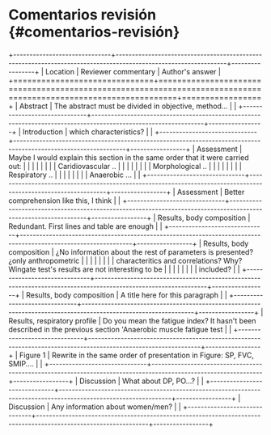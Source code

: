 # Comentarios revisión {#comentarios-revisión}

+------------------------------+----------------------------------------------------------------------------------------------------------------+-----------------+
| Location                     | Reviewer commentary                                                                                            | Author's answer |
+==============================+================================================================================================================+=================+
| Abstract                     | The abstract must be divided in objective, method...                                                           |                 |
+------------------------------+----------------------------------------------------------------------------------------------------------------+-----------------+
| Introduction                 | which characteristics?                                                                                         |                 |
+------------------------------+----------------------------------------------------------------------------------------------------------------+-----------------+
| Assessment                   | Maybe I would explain this section in the same order that it were carried out:                                 |                 |
|                              |                                                                                                                |                 |
|                              | Caridiovascular ..                                                                                             |                 |
|                              |                                                                                                                |                 |
|                              | Morphological ..                                                                                               |                 |
|                              |                                                                                                                |                 |
|                              | Respiratory ..                                                                                                 |                 |
|                              |                                                                                                                |                 |
|                              | Anaerobic ...                                                                                                  |                 |
+------------------------------+----------------------------------------------------------------------------------------------------------------+-----------------+
| Assessment                   | Better comprehension like this, I think                                                                        |                 |
+------------------------------+----------------------------------------------------------------------------------------------------------------+-----------------+
| Results, body composition    | Redundant. First lines and table are enough                                                                    |                 |
+------------------------------+----------------------------------------------------------------------------------------------------------------+-----------------+
| Results, body composition    | ¿No information about the rest of parameters is presented? ¿only anthropometric                                |                 |
|                              |                                                                                                                |                 |
|                              | characteritics and correlations? Why? Wingate test's results are not interesting to be                         |                 |
|                              |                                                                                                                |                 |
|                              | included?                                                                                                      |                 |
+------------------------------+----------------------------------------------------------------------------------------------------------------+-----------------+
| Results, body composition    | A title here for this paragraph                                                                                |                 |
+------------------------------+----------------------------------------------------------------------------------------------------------------+-----------------+
| Results, respiratory profile | Do you mean the fatigue index? It hasn't been described in the previous section 'Anaerobic muscle fatigue test |                 |
+------------------------------+----------------------------------------------------------------------------------------------------------------+-----------------+
| Figure 1                     | Rewrite in the same order of presentation in Figure: SP, FVC, SMIP....                                         |                 |
+------------------------------+----------------------------------------------------------------------------------------------------------------+-----------------+
| Discussion                   | What about DP, PO...?                                                                                          |                 |
+------------------------------+----------------------------------------------------------------------------------------------------------------+-----------------+
| Discussion                   | Any information about women/men?                                                                               |                 |
+------------------------------+----------------------------------------------------------------------------------------------------------------+-----------------+
